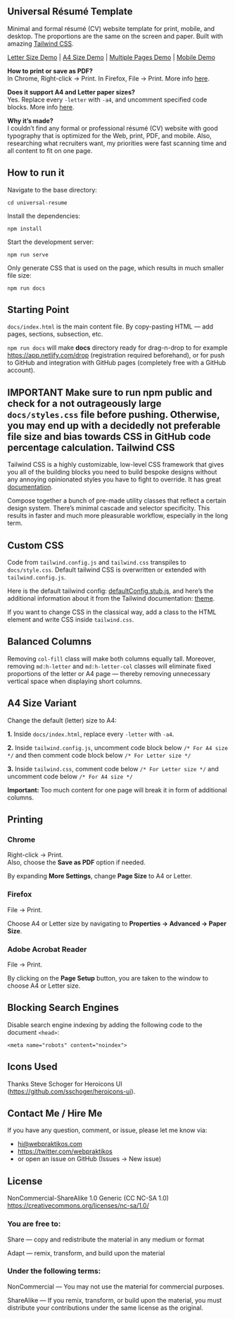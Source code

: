Universal Résumé Template
---------

Minimal and formal résumé (CV) website template for print, mobile, and desktop. The proportions are the same on the screen and paper. Built with amazing [Tailwind CSS](https://tailwindcss.com/).

[Letter Size Demo](https://universal-resume.netlify.com/) | [A4 Size Demo](https://universal-resume-a4.netlify.com/) | [Multiple Pages Demo](https://universal-resume-pages.netlify.com/) | [Mobile Demo](https://www.responsinator.com/?url=https%3A%2F%2Funiversal-resume-pages.netlify.com%2F)

**How to print or save as PDF?**  
In Chrome, Right-click → Print. In Firefox, File → Print. More info [here](#printing).

**Does it support A4 and Letter paper sizes?**  
Yes. Replace every `-letter` with `-a4`, and uncomment specified code blocks. More info [here](#a4-size-variant).

**Why it’s made?**  
I couldn’t find any formal or professional résumé (CV) website with good typography that is optimized for the Web, print, PDF, and mobile. Also, researching what recruiters want, my priorities were fast scanning time and all content to fit on one page.

How to run it
---------

Navigate to the base directory:

```
cd universal-resume
```

Install the dependencies:

```
npm install
```

Start the development server:

```
npm run serve
```

Only generate CSS that is used on the page, which results in much smaller file size:

```
npm run docs
```

Starting Point
---------

`docs/index.html` is the main content file. By copy-pasting HTML — add pages, sections, subsection, etc.

`npm run docs` will make **docs** directory ready for drag-n-drop to for example https://app.netlify.com/drop (registration required beforehand), or for push to GitHub and integration with GitHub pages (completely free with a GitHub account).

**IMPORTANT** Make sure to run npm public and check for a not outrageously large `docs/styles.css` file before pushing. Otherwise, you may end up with a decidedly not preferable file size and bias towards CSS in GitHub code percentage calculation.
Tailwind CSS
---------

Tailwind CSS is a highly customizable, low-level CSS framework that gives you all of the building blocks you need to build bespoke designs without any annoying opinionated styles you have to fight to override. It has great [documentation](https://tailwindcss.com/docs/installation).

Compose together a bunch of pre-made utility classes that reflect a certain design system. There’s minimal cascade and selector specificity. This results in faster and much more pleasurable workflow, especially in the long term.

Custom CSS
---------

Code from `tailwind.config.js` and `tailwind.css` transpiles to `docs/style.css`. Default tailwind CSS is overwritten or extended with `tailwind.config.js`.

Here is the default tailwind config: [defaultConfig.stub.js](https://github.com/tailwindcss/tailwindcss/blob/master/stubs/defaultConfig.stub.js), and here’s the additional information about it from the Tailwind documentation: [theme](https://tailwindcss.com/docs/theme/#app).

If you want to change CSS in the classical way, add a class to the HTML element and write CSS inside `tailwind.css`.

Balanced Columns
---------

Removing `col-fill` class will make both columns equally tall. Moreover, removing `md:h-letter` and `md:h-letter-col` classes will eliminate fixed proportions of the letter or A4 page — thereby removing unnecessary vertical space when displaying short columns.

A4 Size Variant
---------

Change the default (letter) size to A4:

**1.** Inside `docs/index.html`, replace every `-letter` with `-a4`.

**2.** Inside `tailwind.config.js`, uncomment code block below `/* For A4 size */` and then comment code block below `/* For Letter size */`

**3.** Inside `tailwind.css`, comment code below `/* For Letter size */` and uncomment code below `/* For A4 size */`

**Important:** Too much content for one page will break it in form of additional columns.

Printing
---------

### Chrome

Right-click → Print.  
Also, choose the **Save as PDF** option if needed.

By expanding **More Settings**, change **Page Size** to A4 or Letter.

### Firefox

File → Print.

Choose A4 or Letter size by navigating to **Properties → Advanced → Paper Size**.

### Adobe Acrobat Reader

File → Print.

By clicking on the **Page Setup** button, you are taken to the window to choose A4 or Letter size.

Blocking Search Engines
---------

Disable search engine indexing by adding the following code to the document `<head>`:

```
<meta name="robots" content="noindex">
```

Icons Used
---------

Thanks Steve Schoger for Heroicons UI (https://github.com/sschoger/heroicons-ui).

Contact Me / Hire Me
---------

If you have any question, comment, or issue, please let me know via:
- hi@webpraktikos.com
- https://twitter.com/webpraktikos
- or open an issue on GitHub (Issues → New issue)

License
---------

NonCommercial-ShareAlike 1.0 Generic (CC NC-SA 1.0)  
https://creativecommons.org/licenses/nc-sa/1.0/

### You are free to:

Share — copy and redistribute the material in any medium or format  

Adapt — remix, transform, and build upon the material

### Under the following terms:

NonCommercial — You may not use the material for commercial purposes.

ShareAlike — If you remix, transform, or build upon the material, you must distribute your contributions under the same license as the original.

